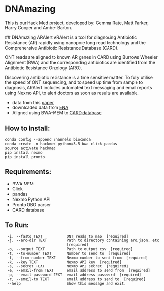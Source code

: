 # DNAmazing
This is our Hack Med project, developed by: Gemma Rate, Matt Parker, Harry Cooper and Amber Barton.

## DNAmazing ARAlert
ARAlert is a tool for diagnosing Antibiotic Resistance (AR) rapidly using nanopore long read technology and the Comprehensive Antibiotic Resistance Database (CARD).

ONT reads are aligned to known AR genes in CARD using Burrows Wheeler Alignment (BWA) and the corresponding antibiotics are identified from the Antibiotic Resistance Ontology (ARO).

Discovering antibiotic resistance is a time sensitive matter. To fully utilise the speed of ONT sequencing, and to speed up time from sample to diagnosis, ARAlert includes automated text messaging and email reports using Nexmo API, to alert doctors as soon as results are available.

* data from this [paper](https://gigascience.biomedcentral.com/articles/10.1186/s13742-016-0137-2)
* downloaded data from [ENA](https://www.ebi.ac.uk/ena/data/view/PRJEB14532)
* Aligned using BWA-MEM to [CARD database](https://card.mcmaster.ca/download)

## How to Install:
```
conda config --append channels bioconda
conda create -n hackmed python=3.5 bwa click pandas
source activate hackmed
pip install nexmo
pip install pronto
```

## Requirements:
* BWA MEM
* Click
* pandas
* Nexmo Python API
* Pronto OBO parser
* CARD database

## To Run:
```
 -i, --fastq TEXT           ONT reads to map  [required]
 -j, --aro-dir TEXT         Path to directory containing aro.json, etc
                            [required]
 -o, --output TEXT          Path to output csv  [required]
 -t, --to-number TEXT       Number to send to  [required]
 -f, --from-number TEXT     Nexmo number to send from  [required]
 -k, --key TEXT             Nexmo API key  [required]
 -s, --secret TEXT          Nexmo API secret  [required]
 -e, --email-from TEXT      email address to send from  [required]
 -p, --email-password TEXT  email address password  [required]
 -r, --email-to TEXT        email address to send to  [required]
 --help                     Show this message and exit.
```
